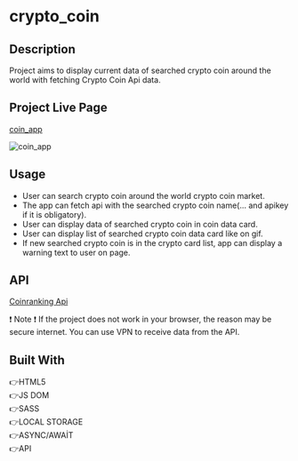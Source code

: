 # crypto_coin

## Description
Project aims to display current data of searched crypto coin around the world with fetching Crypto Coin Api data.

## Project Live Page
[coin_app](https://zlhshn.github.io/crypto_coin/)

![coin_app](./img/coinapp.gif)

## Usage

- User can search crypto coin around the world crypto coin market.
- The app can fetch api with the searched crypto coin name(... and apikey if it is obligatory).
- User can display data of searched crypto coin in coin data card.
- User can display list of searched crypto coin data card like on gif.
- If new searched crypto coin is in the crypto card list, app can display a warning text to user on page.

## API
[Coinranking Api](https://developers.coinranking.com/api/documentation) 

❗ Note ❗ If the project does not work in your browser, the reason may be secure internet. You can use VPN to receive data from the API.

## Built With

👉HTML5<br>
👉JS DOM<br>
👉SASS<br>
👉LOCAL STORAGE<br>
👉ASYNC/AWAİT<br>
👉API<br>
